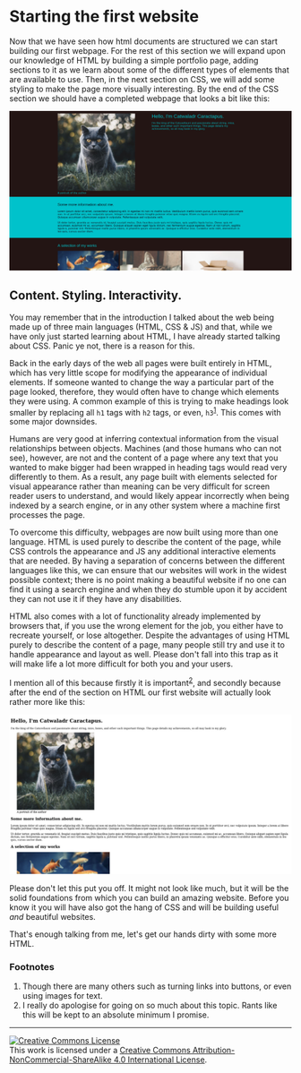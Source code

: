 # Starting the first website

Now that we have seen how html documents are structured we can start building our first webpage. For the rest of this section we will expand upon our knowledge of HTML by building a simple portfolio page, adding sections to it as we learn about some of the different types of elements that are available to use. Then, in the next section on CSS, we will add some styling to make the page more visually interesting. By the end of the CSS section we should have a completed webpage that looks a bit like this:

![Our first website viewed on a computer](./images/s1c4/Desktop_styled.jpg)

## Content. Styling. Interactivity.

You may remember that in the introduction I talked about the web being made up of three main languages (HTML, CSS & JS) and that, while we have only just started learning about HTML, I have already started talking about CSS. Panic ye not, there is a reason for this.

Back in the early days of the web all pages were built entirely in HTML, which has very little scope for modifying the appearance of individual elements. If someone wanted to change the way a particular part of the page looked, therefore, they would often have to change which elements they were using. A common example of this is trying to make headings look smaller by replacing all `h1` tags with `h2` tags, or even, `h3`<sup id="a1">[1](#f1)</sup>. This comes with some major downsides.

Humans are very good at inferring contextual information from the visual relationships between objects. Machines (and those humans who can not see), however, are not and the content of a page where any text that you wanted to make bigger had been wrapped in heading tags would read very differently to them. As a result, any page built with elements selected for visual appearance rather than meaning can be very difficult for screen reader users to understand, and would likely appear incorrectly when being indexed by a search engine, or in any other system where a machine first processes the page.

To overcome this difficulty, webpages are now built using more than one language. HTML is used purely to describe the content of the page, while CSS controls the appearance and JS any additional interactive elements that are needed. By having a separation of concerns between the different languages like this, we can ensure that our websites will work in the widest possible context; there is no point making a beautiful website if no one can find it using a search engine and when they do stumble upon it by accident they can not use it if they have any disabilities.

HTML also comes with a lot of functionality already implemented by browsers that, if you use the wrong element for the job, you either have to recreate yourself, or lose altogether. Despite the advantages of using HTML purely to describe the content of a page, many people still try and use it to handle appearance and layout as well. Please don't fall into this trap as it will make life a lot more difficult for both you and your users.

I mention all of this because firstly it is important<sup id="a2">[2](#f2)</sup>, and secondly because after the end of the section on HTML our first website will actually look rather more like this:

![A plain html view of our first website](./images/s1c4/Desktop_unstyled.jpg)

Please don't let this put you off. It might not look like much, but it will be the solid foundations from which you can build an amazing website. Before you know it you will have also got the hang of CSS and will be building useful *and* beautiful websites.

That's enough talking from me, let's get our hands dirty with some more HTML.

### Footnotes
<ol class="footnotes">
<li id="f1">Though there are many others such as turning links into buttons, or even using images for text.</li>
<li id="f2">I really do apologise for going on so much about this topic. Rants like this will be kept to an absolute minimum I promise.</li>
</ol>

---
<a rel="license" href="http://creativecommons.org/licenses/by-nc-sa/4.0/"><img alt="Creative Commons License" style="border-width:0" src="https://i.creativecommons.org/l/by-nc-sa/4.0/88x31.png" /></a><br />This work is licensed under a <a rel="license" href="http://creativecommons.org/licenses/by-nc-sa/4.0/">Creative Commons Attribution-NonCommercial-ShareAlike 4.0 International License</a>.